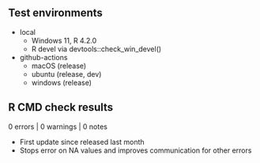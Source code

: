 ## Test environments
* local
    * Windows 11, R 4.2.0
    * R devel via devtools::check_win_devel()
* github-actions
    * macOS (release)
    * ubuntu (release, dev)
    * windows (release)

## R CMD check results

0 errors | 0 warnings | 0 notes

* First update since released last month
* Stops error on NA values and improves communication for other errors

